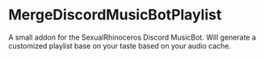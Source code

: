 # MergeDiscordMusicBotPlaylist
A small addon for the SexualRhinoceros Discord MusicBot. Will generate a customized playlist base on your taste based on your audio cache.

